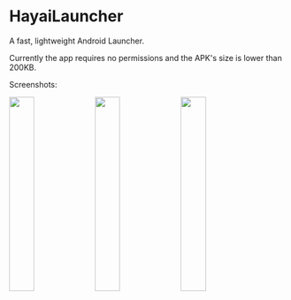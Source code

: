 # HayaiLauncher
A fast, lightweight Android Launcher.

Currently the app requires no permissions and the APK's size is lower than 200KB.

Screenshots:

<img width="30%" src="https://github.com/seizonsenryaku/HayaiLauncher/raw/master/screenshots/ss1.png">
<img width="30%" src="https://github.com/seizonsenryaku/HayaiLauncher/raw/master/screenshots/ss2.png">
<img width="30%" src="https://github.com/seizonsenryaku/HayaiLauncher/raw/master/screenshots/ss3.png">
